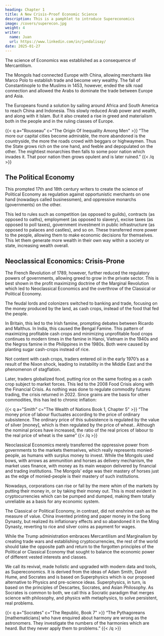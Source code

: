 ```yaml
---
heading: Chapter 1
title: A New Crisis-Proof Economic Science
description: This is a pamphlet to introduce Supereconomics
image: /covers/superecon.jpg
weight: 4
writer:
  name: Juan
  url: https://www.linkedin.com/in/jundalisay/
date: 2025-01-27
---
```



The science of Economics was established as a consequence of Mercantilism. 

The Mongols had connected Europe with China, allowing merchants like Marco Polo to establish trade and become very wealthy. The fall of Constantinople to the Muslims in 1453, however, ended the silk road connection and allowed the Arabs to dominate the trade between Europe and Asia.

The Europeans found a solution by sailing around Africa and South America to reach China and Indonesia. This slowly reduced Arab power and wealth, and along with it Islam. But it also created a rise in greed and materialism both in the people and in the ruling classes of Europe. 
 

{{< q a="Rousseau" c="The Origin Of Inequality Among Men" >}}
“The more our capital cities become admirable, the more abandoned is the countryside, the more the roads crowd with beggars or highwaymen. Thus the State grows rich on the one hand, and feeble and depopulated on the other. The mightiest monarchies then falls to some poor nation which invades it. That poor nation then grows opulent and is later ruined.”
{{< /q >}}



## The Political Economy  

This prompted 17th and 18th century writers to create the science of Political Economy as regulation against opportunistic merchants on one hand (nowadays called businessmen), and oppressive monarchs (governments) on the other.

This led to rules such as competition (as opposed to guilds), contracts (as opposed to oaths), employment (as opposed to slavery), excise taxes (as opposed to poll taxes), government investment in public infrastructure (as opposed to palaces and castles), and so on. These transferred more power to the people, allowing them to make economic decisions for themselves. This let them generate more wealth in their own way within a society or state, increasing wealth overall.



## Neoclassical Economics: Crisis-Prone

The French Revolution of 1789, however, further reduced the regulatory powers of governments, allowing greed to grow in the private sector. This is best shown in the profit maximizing doctrine of the Marginal Revolution which led to Neoclassical Economics and the overthrow of the Classical or Political Economy. 

The feudal lords and colonizers switched to banking and trade, focusing on the money produced by the land, as cash crops, instead of the food that fed the people. 

In Britain, this led to the Irish famine, prompting debates between Ricardo and Malthus. In India, this caused the Bengal Famine. This pattern of maximizing profitable cash crops and minimizing unprofitable food crops continues to modern times in the famine in Hanoi, Vietnam in the 1940s and the Negros famine in the Philippines in the 1980s. Both were caused by planting sugar cash-crops instead of rice.

Not content with cash crops, traders entered oil in the early 1970’s as a result of the Nixon shock, leading to instability in the Middle East and the phenomenon of stagflation. 

Later, traders globalized food, putting rice on the same footing as a cash crop subject to market forces. This led to the 2008 Food Crisis along with the Financial Crisis. As nothing was done to regulate commodity futures trading, the crisis returned in 2022. Since grains are the basis for other commodities, this has led to chronic inflation:

{{< q a="Smith" c="The Wealth of Nations Book 1, Chapter 5" >}}
“The money price of labour fluctuates according to the price of ordinary subsistence. The ordinary price of this subsistence is regulated by the value of silver [money], which is then regulated by the price of wheat.. Although the nominal prices have increased, the ratio of the real prices of labour to the real price of wheat is the same” 
{{< /q >}}


Neoclassical Economics merely transferred the oppressive power from governments to the markets themselves, which really represents monied-people, as humans with surplus money to invest. While the Mongols used bows, with arrows as ammunition and horses as delivery mechanism, the market uses finance, with money as its main weapon delivered by financial and trading institutions. The Mongols’ edge was their mastery of horses just as the edge of monied-people is their mastery of such institutions.

Nowadays, corporations can rise or fall by the mere whim of the markets by putting their money in, or by taking their money out. This is most evident in cryptocurrencies which can be pumped and dumped, making them totally unreliable as a basis for any economic system.

The Classical or Political Economy, in contrast, did not enshrine cash as the measure of value. China invented printing and paper money in the Song Dynasty, but realized its inflationary effects and so abandoned it in the Ming Dynasty, reverting to rice and silver coins as payment for wages.

While the Trump administration embraces Mercantilism and Marginalism by creating trade wars and establishing cryptocurrencies, the rest of the world should take the opposite path and return to the forgotten principles of the Political or Classical Economy that sought to balance the economic power of different vested interests and classes.

We call its revival, made holistic and upgraded with modern data and tools, as Supereconomics. It is derived from the ideas of Adam Smith, David Hume, and Socrates and is based on Superphysics which is our proposed alternative to Physics and pre-science ideas. Superphysics, in turn, is based on the principles of Descartes, Socrates, and Asian Philosophy. As Socrates is common to both, we call this a Socratic paradigm that merges science with philosophy, and physics with metaphysics, to solve persistent, real problems.

{{< q a="Socrates" c="The Republic, Book 7" >}}
“The Pythagoreans [mathematicians] who have enquired about harmony are wrong as the astronomers. They investigate the numbers of the harmonies which are heard. But they never apply them to problems.”
{{< /q >}}